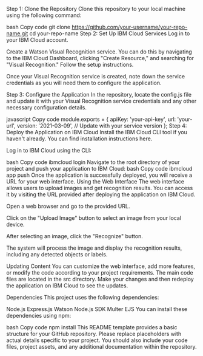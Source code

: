 Step 1: Clone the Repository
Clone this repository to your local machine using the following command:

bash
Copy code
git clone https://github.com/your-username/your-repo-name.git
cd your-repo-name
Step 2: Set Up IBM Cloud Services
Log in to your IBM Cloud account.

Create a Watson Visual Recognition service. You can do this by navigating to the IBM Cloud Dashboard, clicking "Create Resource," and searching for "Visual Recognition." Follow the setup instructions.

Once your Visual Recognition service is created, note down the service credentials as you will need them to configure the application.

Step 3: Configure the Application
In the repository, locate the config.js file and update it with your Visual Recognition service credentials and any other necessary configuration details.

javascript
Copy code
module.exports = {
  apiKey: 'your-api-key',
  url: 'your-url',
  version: '2021-03-09', // Update with your service version
};
Step 4: Deploy the Application on IBM Cloud
Install the IBM Cloud CLI tool if you haven't already. You can find installation instructions here.

Log in to IBM Cloud using the CLI:

bash
Copy code
ibmcloud login
Navigate to the root directory of your project and push your application to IBM Cloud:
bash
Copy code
ibmcloud app push
Once the application is successfully deployed, you will receive a URL for your web interface.
Using the Web Interface
The web interface allows users to upload images and get recognition results. You can access it by visiting the URL provided after deploying the application on IBM Cloud.

Open a web browser and go to the provided URL.

Click on the "Upload Image" button to select an image from your local device.

After selecting an image, click the "Recognize" button.

The system will process the image and display the recognition results, including any detected objects or labels.

Updating Content
You can customize the web interface, add more features, or modify the code according to your project requirements. The main code files are located in the src directory. Make your changes and then redeploy the application on IBM Cloud to see the updates.

Dependencies
This project uses the following dependencies:

Node.js
Express.js
Watson Node.js SDK
Multer
EJS
You can install these dependencies using npm:

bash
Copy code
npm install
This README template provides a basic structure for your GitHub repository. Please replace placeholders with actual details specific to your project. You should also include your code files, project assets, and any additional documentation within the repository.
